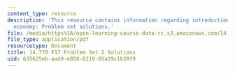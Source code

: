 ```yaml
---
content_type: resource
description: 'This resource contains information regarding introduction to political
  economy: Problem set solutions.'
file: /media/https%3A/open-learning-course-data-rc.s3.amazonaws.com/14-770-introduction-to-political-economy-fall-2017/635625ebaad0e858621965a29c1b28f9_MIT14_770F17_pset2sol.pdf
file_type: application/pdf
resourcetype: Document
title: 14.770 F17 Problem Set 2 Solutions
uid: 635625eb-aad0-e858-6219-65a29c1b28f9
---
```

